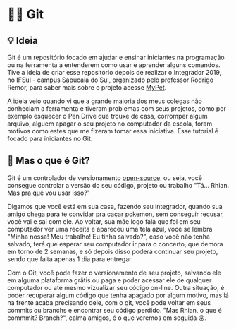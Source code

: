 # 🐱‍👤 Git

## 💡 Ideia

Git é um repositório focado em ajudar e ensinar iniciantes na programação ou na ferramenta a entenderem como usar e aprender alguns comandos. Tive a ideia de criar esse repositório depois de realizar o Integrador 2019, no IFSul - campus Sapucaia do Sul, organizado pelo professor Rodrigo Remor, para saber mais sobre o projeto acesse [MyPet](https://github.com/RhianLopes/MyPet).

A ideia veio quando vi que a grande maioria dos meus colegas não conheciam a ferramenta e tiveram problemas com seus projetos, como por exemplo esquecer o Pen Drive que trouxe de casa, corromper algum arquivo, alguem apagar o seu projeto no computador da escola, foram motivos como estes que me fizeram tomar essa iniciativa. Esse tutorial é focado para iniciantes no Git.

## 🤔 Mas o que é Git?

Git é um controlador de versionamento [open-source](https://canaltech.com.br/produtos/O-que-e-open-source/), ou seja, você consegue controlar a versão do seu código, projeto ou trabalho "Tá... Rhian. Mas pra quê vou usar isso?"

Digamos que você está em sua casa, fazendo seu integrador, quando sua amigo chega para te convidar pra caçar pokemon, sem conseguir recusar, você vai e sai com ele. Ao voltar, sua mãe logo fala que foi em seu computador ver uma receita e apareceu uma tela azul, você se lembra "Minha nossa! Meu trabalho! Eu tinha salvado?", caso você não tenha salvado, terá que esperar seu computador ir para o concerto, que demora em torno de 2 semanas, e só depois disso poderá continuar seu projeto, sendo que falta apenas 1 dia para entregar.

Com o Git, você pode fazer o versionamento de seu projeto, salvando ele em alguma plataforma grâtis ou paga e poder acessar ele de qualquer computador ou até mesmo vizualizar seu código on-line. Outra situação, é poder recuperar algum código que tenha apagado por algum motivo, mas lá na frente acaba precisando dele, com o git, você pode voltar em seus commits ou branchs e encontrar seu código perdido. "Mas Rhian, o que é commmit? Branch?", calma amigos, é o que veremos em seguida 😜.
